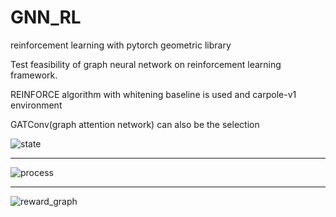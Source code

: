 # GNN_RL
reinforcement learning with pytorch geometric library

Test feasibility of graph neural network on reinforcement learning framework.

REINFORCE algorithm with whitening baseline is used and carpole-v1 environment

GATConv(graph attention network) can also be the selection

![state](https://user-images.githubusercontent.com/31655488/109790122-66e03980-7c54-11eb-87fe-96804248892d.png)
* * *
![process](https://user-images.githubusercontent.com/31655488/109790155-72cbfb80-7c54-11eb-8376-e5251a67c066.png)
* * *
![reward_graph](https://user-images.githubusercontent.com/31655488/109787401-86c22e00-7c51-11eb-9061-a374ec7adb0a.png)
